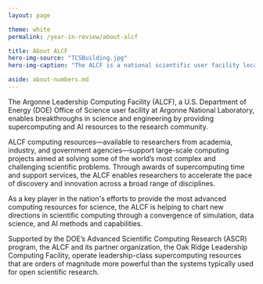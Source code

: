 ```yaml
---
layout: page

theme: white
permalink: /year-in-review/about-alcf

title: About ALCF
hero-img-source: "TCSBuilding.jpg"
hero-img-caption: "The ALCF is a national scientific user facility located at Argonne National Laboratory."

aside: about-numbers.md
---
```


The Argonne Leadership Computing Facility (ALCF), a U.S. Department of Energy (DOE) Office of Science user facility at Argonne National Laboratory, enables breakthroughs in science and engineering by providing supercomputing and AI resources to the research community.

ALCF computing resources—available to researchers from academia, industry, and government agencies—support large-scale computing projects aimed at solving some of the world’s most complex and challenging scientific problems. Through awards of supercomputing time and support services, the ALCF enables researchers to accelerate the pace of discovery and innovation across a broad range of disciplines.  

As a key player in the nation's efforts to provide the most advanced computing resources for science, the ALCF is helping to chart new directions in scientific computing through a convergence of simulation, data science, and AI methods and capabilities.

Supported by the DOE’s Advanced Scientific Computing Research (ASCR) program, the ALCF and its partner organization, the Oak Ridge Leadership Computing Facility, operate leadership-class supercomputing resources that are orders of magnitude more powerful than the systems typically used for open scientific research.
